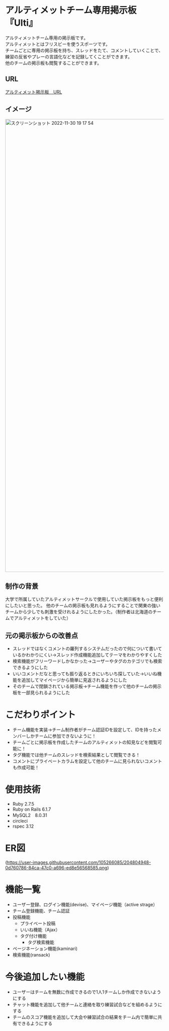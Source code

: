 # アルティメットチーム専用掲示板 『Ulti』 
アルティメットチーム専用の掲示板です。<br >
アルティメットとはフリスビーを使うスポーツです。 <br >
チームごとに専用の掲示板を持ち、スレッドをたて、コメントしていくことで、練習の反省やプレーの言語化などを記録してくことができます。<br >
他のチームの掲示板も閲覧することができます。

## URL
[アルティメット掲示板　URL](https://ultimate-board2.herokuapp.com/)

## イメージ
<img width="1440" alt="スクリーンショット 2022-11-30 19 17 54" src="https://user-images.githubusercontent.com/105266085/204770258-143a4df0-087c-41fe-98cc-dba147846b1c.png">

## 制作の背景
大学で所属していたアルティメットサークルで使用していた掲示板をもっと便利にしたいと思った。
他のチームの掲示板も見れるようにすることで関東の強いチームから少しでも刺激を受けれるようにしたかった。（制作者は北海道のチームでアルティメットをしていた）
## 元の掲示板からの改善点
- スレッドではなくコメントの羅列するシステムだったので何について書いているかわかりにくい→スレッド作成機能追加してテーマをわかりやすくした
- 検索機能がフリーワードしかなかった→ユーザーやタグのカテゴリでも検索できるようにした
- いいコメントだなと思っても振り返るときにいちいち探していた→いいね機能を追加してマイページから簡単に見返されるようにした
- そのチームで閉鎖されている掲示板→チーム機能を作って他のチームの掲示板を一部見られるようにした

# こだわりポイント
- チーム機能を実装→チーム制作者がチーム認証IDを設定して、IDを持ったメンバーしかチームに参加できないように！
- チームごとに掲示板を作成したチームのアルティメットの知見などを閲覧可能に！
- タグ機能では他チームのスレッドを検索結果として閲覧できる！
- コメントにプライベートカラムを設定して他のチームに見られないコメントも作成可能！

# 使用技術
- Ruby 2.7.5
- Ruby on Rails 6.1.7
- MySQL2　8.0.31
- circleci 
- rspec  3.12

# ER図
(https://user-images.githubusercontent.com/105266085/204804948-0d760786-84ca-47c0-a696-ed8e56568585.png)

# 機能一覧
- ユーザー登録、ログイン機能(devise)、マイページ機能（active strage）
- チーム登録機能、チーム認証
- 投稿機能
  - プライベート投稿
  - いいね機能（Ajax）
  - タグ付け機能
    - タグ検索機能
- ページネーション機能(kaminari)
- 検索機能(ransack)

# 今後追加したい機能
- ユーザーはチームを無数に作成できるので1人1チームしか作成できないようにする
- チャット機能を追加して他チームと連絡を取り練習試合などを組めるようにする
- チームのスコア機能を追加して大会や練習試合の結果をチーム内で簡単に共有できるようにする
